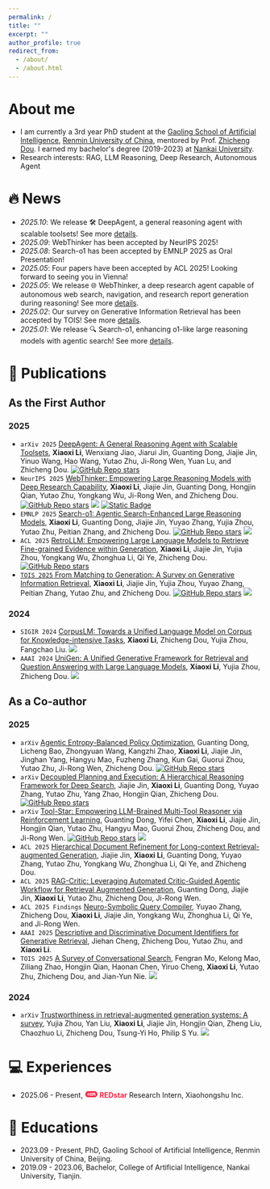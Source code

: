 ```yaml
---
permalink: /
title: ""
excerpt: ""
author_profile: true
redirect_from: 
  - /about/
  - /about.html
---
```


<span class='anchor' id='about-me'></span>
# About me
- I am currently a 3rd year PhD student at the [Gaoling School of Artificial Intelligence](https://ai.ruc.edu.cn/), [Renmin University of China](https://www.ruc.edu.cn/), mentored by Prof. [Zhicheng Dou](http://playbigdata.ruc.edu.cn/dou). I earned my bachelor's degree (2019-2023) at [Nankai University](https://www.nankai.edu.cn/).
- Research interests: RAG, LLM Reasoning, Deep Research, Autonomous Agent

<!-- <a href='https://scholar.google.com/citations?user=XDljV4YAAAAJ'><img src="https://img.shields.io/endpoint?url=https%3A%2F%2Fraw.githubusercontent.com%2FXiaoxi-Li1%2FXiaoxi-Li1.github.io%2Fgoogle-scholar-stats%2Fgs_data_shieldsio.json&logo=Google%20Scholar&labelColor=f6f6f6&color=9cf&style=flat&label=citations"></a> -->



# 🔥 News
- *2025.10*: We release 🛠️ DeepAgent, a general reasoning agent with scalable toolsets! See more [details](https://arxiv.org/abs/2510.21618).
- *2025.09*: WebThinker has been accepted by NeurIPS 2025!
- *2025.08*: Search-o1 has been accepted by EMNLP 2025 as Oral Presentation!
- *2025.05*: Four papers have been accepted by ACL 2025! Looking forward to seeing you in Vienna!
- *2025.05*: We release 🌐 WebThinker, a deep research agent capable of autonomous web search, navigation, and research report generation during reasoning! See more [details](https://arxiv.org/abs/2504.21776).
- *2025.02*: Our survey on Generative Information Retrieval has been accepted by TOIS! See more [details](https://arxiv.org/abs/2404.14851).
- *2025.01*: We release 🔍 Search-o1, enhancing o1-like large reasoning models with agentic search! See more [details](https://arxiv.org/abs/2501.05366).

<!-- - *2024.03*: Our work on unified language models for knowledge-intensive tasks has been accepted by SIGIR 2024! See more [details](https://arxiv.org/abs/2404.14851).
- *2023.12*: Our unified generative framework for retrieval and QA has been accepted by AAAI 2024! See more [details](https://ojs.aaai.org/index.php/AAAI/article/download/28714/29380). -->



# 📝 Publications
<!-- \* for corresponding author. -->

## As the First Author

### 2025

- ``arXiv 2025`` [DeepAgent: A General Reasoning Agent with Scalable Toolsets](https://arxiv.org/abs/2510.21618), **Xiaoxi Li**, Wenxiang Jiao, Jiarui Jin, Guanting Dong, Jiajie Jin, Yinuo Wang, Hao Wang, Yutao Zhu, Ji-Rong Wen, Yuan Lu, and Zhicheng Dou. <a href="https://github.com/RUC-NLPIR/DeepAgent"><img alt="GitHub Repo stars" src="https://img.shields.io/github/stars/RUC-NLPIR/DeepAgent?style=flat&logo=github&logoColor=black&labelColor=ffffff&color=ffffff&label=Stars"></a>
- ``NeurIPS 2025`` [WebThinker: Empowering Large Reasoning Models with Deep Research Capability](https://arxiv.org/abs/2504.21776), 
**Xiaoxi Li**, Jiajie Jin, Guanting Dong, Hongjin Qian, Yutao Zhu, Yongkang Wu, Ji-Rong Wen, and Zhicheng Dou. <a href="https://github.com/RUC-NLPIR/WebThinker"><img alt="GitHub Repo stars" src="https://img.shields.io/github/stars/RUC-NLPIR/WebThinker?style=flat&logo=github&logoColor=black&labelColor=ffffff&color=ffffff&label=Stars"></a>  <a href='https://scholar.google.com/scholar?oi=bibs&hl=en&cites=2494358555732420670'><img src="https://img.shields.io/badge/dynamic/json?url=https%3A%2F%2Fraw.githubusercontent.com%2FXiaoxi-Li1%2FXiaoxi-Li1.github.io%2Fgoogle-scholar-stats%2Fgs_data.json&query=%24.publications.%5B%27XDljV4YAAAAJ%3ALkGwnXOMwfcC%27%5D.num_citations&label=Citations&color=ffffff&logo=Google%20Scholar&style=flat&labelColor=ffffff"></a> <a href="https://huggingface.co/collections/lixiaoxi45/webthinker-6812d5fd1287ee53d68f0557"><img alt="Static Badge" src="https://img.shields.io/badge/%F0%9F%A4%97%20HuggingFace-blue?color=ffffff"></a>
- ``EMNLP 2025`` [Search-o1: Agentic Search-Enhanced Large Reasoning Models](https://arxiv.org/abs/2501.05366), **Xiaoxi Li**, Guanting Dong, Jiajie Jin, Yuyao Zhang, Yujia Zhou, Yutao Zhu, Peitian Zhang, and Zhicheng Dou.  <a href="https://github.com/sunnynexus/Search-o1"><img alt="GitHub Repo stars" src="https://img.shields.io/github/stars/sunnynexus/Search-o1?style=flat&logo=github&logoColor=black&labelColor=ffffff&color=ffffff&label=Stars"></a> <a href='https://scholar.google.com/scholar?oi=bibs&hl=en&cites=283590861766656057,17334087535406948909,11110584847133377481'><img src="https://img.shields.io/badge/dynamic/json?url=https%3A%2F%2Fraw.githubusercontent.com%2FXiaoxi-Li1%2FXiaoxi-Li1.github.io%2Fgoogle-scholar-stats%2Fgs_data.json&query=%24.publications.%5B%27XDljV4YAAAAJ%3AYsMSGLbcyi4C%27%5D.num_citations&label=Citations&color=ffffff&logo=Google%20Scholar&style=flat&labelColor=ffffff"></a>
- ``ACL 2025`` [RetroLLM: Empowering Large Language Models to Retrieve Fine-grained Evidence within Generation](https://aclanthology.org/2025.acl-long.819/), **Xiaoxi Li**, Jiajie Jin, Yujia Zhou, Yongkang Wu, Zhonghua Li, Qi Ye, Zhicheng Dou. <a href="https://github.com/sunnynexus/RetroLLM"><img alt="GitHub Repo stars" src="https://img.shields.io/github/stars/sunnynexus/RetroLLM?style=flat&logo=github&logoColor=black&labelColor=ffffff&color=ffffff&label=Stars"></a> <a href='https://scholar.google.com/scholar?oi=bibs&hl=en&cites=6160461029286396332'> <!-- <img src="https://img.shields.io/badge/dynamic/json?url=https%3A%2F%2Fraw.githubusercontent.com%2FXiaoxi-Li1%2FXiaoxi-Li1.github.io%2Fgoogle-scholar-stats%2Fgs_data.json&query=%24.publications.%5B%27XDljV4YAAAAJ%3AW7OEmFMy1HYC%27%5D.num_citations&label=Citations&color=ffffff&logo=Google%20Scholar&style=flat&labelColor=ffffff"></a> -->
- ``TOIS 2025`` [From Matching to Generation: A Survey on Generative Information Retrieval](https://dl.acm.org/doi/10.1145/3722552), **Xiaoxi Li**, Jiajie Jin, Yujia Zhou, Yuyao Zhang, Peitian Zhang, Yutao Zhu, and Zhicheng Dou. <a href="https://github.com/RUC-NLPIR/GenIR-Survey"><img alt="GitHub Repo stars" src="https://img.shields.io/github/stars/RUC-NLPIR/GenIR-Survey?style=flat&logo=github&logoColor=black&labelColor=ffffff&color=ffffff&label=Stars"></a> <a href='https://scholar.google.com/scholar?oi=bibs&hl=en&cites=1433442328918110034'><img src="https://img.shields.io/badge/dynamic/json?url=https%3A%2F%2Fraw.githubusercontent.com%2FXiaoxi-Li1%2FXiaoxi-Li1.github.io%2Fgoogle-scholar-stats%2Fgs_data.json&query=%24.publications.%5B%27XDljV4YAAAAJ%3AqjMakFHDy7sC%27%5D.num_citations&label=Citations&color=ffffff&logo=Google%20Scholar&style=flat&labelColor=ffffff"></a>

### 2024
- ``SIGIR 2024`` [CorpusLM: Towards a Unified Language Model on Corpus for Knowledge-intensive Tasks](https://dl.acm.org/doi/abs/10.1145/3626772.3657778), **Xiaoxi Li**, Zhicheng Dou, Yujia Zhou, Fangchao Liu.  <a href='https://scholar.google.com/scholar?oi=bibs&hl=en&cites=15744127386164548655,16522243399981860431'><img src="https://img.shields.io/badge/dynamic/json?url=https%3A%2F%2Fraw.githubusercontent.com%2FXiaoxi-Li1%2FXiaoxi-Li1.github.io%2Fgoogle-scholar-stats%2Fgs_data.json&query=%24.publications.%5B%27XDljV4YAAAAJ%3AIjCSPb-OGe4C%27%5D.num_citations&label=Citations&color=ffffff&logo=Google%20Scholar&style=flat&labelColor=ffffff"></a>
- ``AAAI 2024`` [UniGen: A Unified Generative Framework for Retrieval and Question Answering with Large Language Models](https://ojs.aaai.org/index.php/AAAI/article/download/28714/29380), **Xiaoxi Li**, Yujia Zhou, Zhicheng Dou. <a href='https://scholar.google.com/scholar?oi=bibs&hl=en&cites=5058310051629328060'><img src="https://img.shields.io/badge/dynamic/json?url=https%3A%2F%2Fraw.githubusercontent.com%2FXiaoxi-Li1%2FXiaoxi-Li1.github.io%2Fgoogle-scholar-stats%2Fgs_data.json&query=%24.publications.%5B%27XDljV4YAAAAJ%3A9yKSN-GCB0IC%27%5D.num_citations&label=Citations&color=ffffff&logo=Google%20Scholar&style=flat&labelColor=ffffff"></a>

## As a Co-author

### 2025
- ``arXiv`` [Agentic Entropy-Balanced Policy Optimization](https://arxiv.org/abs/2507.02652), Guanting Dong, Licheng Bao, Zhongyuan Wang, Kangzhi Zhao, **Xiaoxi Li**, Jiajie Jin, Jinghan Yang, Hangyu Mao, Fuzheng Zhang, Kun Gai, Guorui Zhou, Yutao Zhu, Ji-Rong Wen, Zhicheng Dou. <a href="https://github.com/dongguanting/ARPO"><img alt="GitHub Repo stars" src="https://img.shields.io/github/stars/dongguanting/ARPO?style=flat&logo=github&logoColor=black&labelColor=ffffff&color=ffffff&label=Stars"></a>
- ``arXiv`` [Decoupled Planning and Execution: A Hierarchical Reasoning Framework for Deep Search](https://arxiv.org/abs/2507.02652), Jiajie Jin, **Xiaoxi Li**, Guanting Dong, Yuyao Zhang, Yutao Zhu, Yang Zhao, Hongjin Qian, Zhicheng Dou. <a href="https://github.com/ignorejjj/HiRA"><img alt="GitHub Repo stars" src="https://img.shields.io/github/stars/RUC-NLPIR/HiRA?style=flat&logo=github&logoColor=black&labelColor=ffffff&color=ffffff&label=Stars"></a>
- ``arXiv`` [Tool-Star: Empowering LLM-Brained Multi-Tool Reasoner via Reinforcement Learning](https://arxiv.org/abs/2505.16410), Guanting Dong, Yifei Chen, **Xiaoxi Li**, Jiajie Jin, Hongjin Qian, Yutao Zhu, Hangyu Mao, Guorui Zhou, Zhicheng Dou, and Ji-Rong Wen. <a href="https://github.com/dongguanting/Tool-Star"><img alt="GitHub Repo stars" src="https://img.shields.io/github/stars/dongguanting/Tool-Star?style=flat&logo=github&logoColor=black&labelColor=ffffff&color=ffffff&label=Stars"></a> <a href='https://scholar.google.com/scholar?oi=bibs&hl=zh-CN&cites=11602636321899326654'><img src="https://img.shields.io/badge/dynamic/json?url=https%3A%2F%2Fraw.githubusercontent.com%2FXiaoxi-Li1%2FXiaoxi-Li1.github.io%2Fgoogle-scholar-stats%2Fgs_data.json&query=%24.publications.%5B%27XDljV4YAAAAJ%3AhqOjcs7Dif8C%27%5D.num_citations&label=Citations&color=ffffff&logo=Google%20Scholar&style=flat&labelColor=ffffff"></a>
- ``ACL 2025`` [Hierarchical Document Refinement for Long-context Retrieval-augmented Generation](https://arxiv.org/abs/2505.10413), Jiajie Jin, **Xiaoxi Li**, Guanting Dong, Yuyao Zhang, Yutao Zhu, Yongkang Wu, Zhonghua Li, Qi Ye, and Zhicheng Dou. 
- ``ACL 2025`` [RAG-Critic: Leveraging Automated Critic-Guided Agentic Workflow for Retrieval Augmented Generation](https://arxiv.org/abs/2505.xxxxxx), Guanting Dong, Jiajie Jin, **Xiaoxi Li**, Yutao Zhu, Zhicheng Dou, Ji-Rong Wen.
- ``ACL 2025 Findings`` [Neuro-Symbolic Query Compiler](https://arxiv.org/abs/2505.11932),
Yuyao Zhang, Zhicheng Dou, **Xiaoxi Li**, Jiajie Jin, Yongkang Wu, Zhonghua Li, Qi Ye, and Ji-Rong Wen.
- ``AAAI 2025`` [Descriptive and Discriminative Document Identifiers for Generative Retrieval](https://doi.org/10.1609/aaai.v39i11.33253), Jiehan Cheng, Zhicheng Dou, Yutao Zhu, and **Xiaoxi Li**.
- ``TOIS 2025`` [A Survey of Conversational Search](https://arxiv.org/pdf/2410.15576), Fengran Mo, Kelong Mao, Ziliang Zhao, Hongjin Qian, Haonan Chen, Yiruo Cheng, **Xiaoxi Li**, Yutao Zhu, Zhicheng Dou, and Jian-Yun Nie. <a href='https://scholar.google.com/scholar?oi=bibs&hl=en&cites=645244174191248292'><img src="https://img.shields.io/badge/dynamic/json?url=https%3A%2F%2Fraw.githubusercontent.com%2FXiaoxi-Li1%2FXiaoxi-Li1.github.io%2Fgoogle-scholar-stats%2Fgs_data.json&query=%24.publications.%5B%27XDljV4YAAAAJ%3AY0pCki6q_DkC%27%5D.num_citations&label=Citations&color=ffffff&logo=Google%20Scholar&style=flat&labelColor=ffffff"></a>

### 2024
- ``arXiv`` [Trustworthiness in retrieval-augmented generation systems: A survey](https://arxiv.org/abs/2409.10102), Yujia Zhou, Yan Liu, **Xiaoxi Li**, Jiajie Jin, Hongjin Qian, Zheng Liu, Chaozhuo Li, Zhicheng Dou, Tsung-Yi Ho, Philip S Yu. <a href='https://scholar.google.com/scholar?oi=bibs&hl=en&cites=8987613846345750009'><img src="https://img.shields.io/badge/dynamic/json?url=https%3A%2F%2Fraw.githubusercontent.com%2FXiaoxi-Li1%2FXiaoxi-Li1.github.io%2Fgoogle-scholar-stats%2Fgs_data.json&query=%24.publications.%5B%27XDljV4YAAAAJ%3ATyk-4Ss8FVUC%27%5D.num_citations&label=Citations&color=ffffff&logo=Google%20Scholar&style=flat&labelColor=ffffff"></a>

# 💻 Experiences
- 2025.06 - Present, <img src="./images/xiaohongshu.png" style="width: 1.8em; position: relative; top: -0.06em;"> <span style="color:#ff2442;">**REDstar**</span> Research Intern, Xiaohongshu Inc.

# 📖 Educations
- 2023.09 - Present, PhD, Gaoling School of Artificial Intelligence, Renmin University of China, Beijing.
- 2019.09 - 2023.06, Bachelor, College of Artificial Intelligence, Nankai University, Tianjin.


<!-- # Experiences
- *2021.12 - 2022.12*, Research Intern, Poisson Lab, Huawei <img src="./images/huawei.png" style="width: 4em;">. Supervised by [Xinyu Zhang](https://scholar.google.com/citations?user=W_WZEQEAAAAJ)
- *2018.8 - 2019.6*, Research Intern, XiaoIce, Microsoft Asia <img src="./images/microsoft.png" style="width: 4em;">. Supervised by [Ruihua Song](https://www.microsoft.com/en-us/research/people/rsong/)  
- *2016.9 - 2019.6*, Research Assistant, Beijing Key Lab of Big Data Management and Analysis Methods. Supervised by [Zhicheng Dou](http://playbigdata.ruc.edu.cn/dou) and [Ji-Rong Wen](https://scholar.google.com/citations?user=tbxCHJgAAAAJ)
- *2016.6 - 2016.9*, Software Engineer, Infosys Technology Limited <img src="./images/Infosys.png" style="width: 3em;">. Supervised by [Anjaneyulu Pasala](https://in.linkedin.com/in/anjaneyulupasala) -->

<!-- # Academic Services
- AC/SPC: ACL Rolling Review
- PC Member: ACL, SIGIR, NeurIPS, ICLR, ICML, WWW, SIGKDD, AAAI, EMNLP, CIKM, WSDM, COLING, COLM 
- Journal Reviewer: TOIS, JASIST, KAIS, TALLIP, Computing Surveys -->
